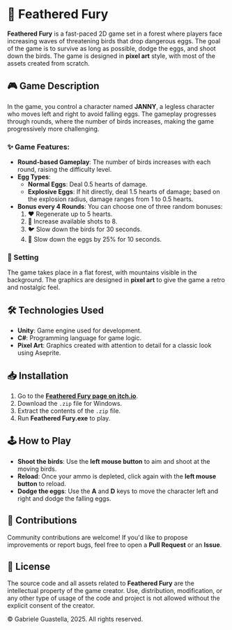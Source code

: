 # 🦅 Feathered Fury

**Feathered Fury** is a fast-paced 2D game set in a forest where players face increasing waves of threatening birds that drop dangerous eggs. The goal of the game is to survive as long as possible, dodge the eggs, and shoot down the birds. The game is designed in **pixel art** style, with most of the assets created from scratch.

## 🎮 Game Description

In the game, you control a character named **JANNY**, a legless character who moves left and right to avoid falling eggs. The gameplay progresses through rounds, where the number of birds increases, making the game progressively more challenging.

### ✨ Game Features:
- **Round-based Gameplay**: The number of birds increases with each round, raising the difficulty level.
- **Egg Types**:
  - **Normal Eggs**: Deal 0.5 hearts of damage.
  - **Explosive Eggs**: If hit directly, deal 1.5 hearts of damage; based on the explosion radius, damage ranges from 1 to 0.5 hearts.
- **Bonus every 4 Rounds**: You can choose one of three random bonuses:
  1. ❤️ Regenerate up to 5 hearts.
  2. 🔫 Increase available shots to 8.
  3. 🐦 Slow down the birds for 30 seconds.
  4. 🥚 Slow down the eggs by 25% for 10 seconds.

### 🌳 Setting

The game takes place in a flat forest, with mountains visible in the background. The graphics are designed in **pixel art** to give the game a retro and nostalgic feel.

## 🛠️ Technologies Used

- **Unity**: Game engine used for development.
- **C#**: Programming language for game logic.
- **Pixel Art**: Graphics created with attention to detail for a classic look using Aseprite.

## 📥 Installation

1. Go to the **[Feathered Fury page on itch.io](#)**.
2. Download the `.zip` file for Windows.
3. Extract the contents of the `.zip` file.
4. Run **Feathered Fury.exe** to play.

## 🕹️ How to Play

- **Shoot the birds**: Use the **left mouse button** to aim and shoot at the moving birds.
- **Reload**: Once your ammo is depleted, click again with the **left mouse button** to reload.
- **Dodge the eggs**: Use the **A** and **D** keys to move the character left and right and dodge the falling eggs.

## 🤝 Contributions

Community contributions are welcome! If you'd like to propose improvements or report bugs, feel free to open a **Pull Request** or an **Issue**.

## 📜 License

The source code and all assets related to **Feathered Fury** are the intellectual property of the game creator. Use, distribution, modification, or any other type of usage of the code and project is not allowed without the explicit consent of the creator.

© Gabriele Guastella, 2025. All rights reserved.

